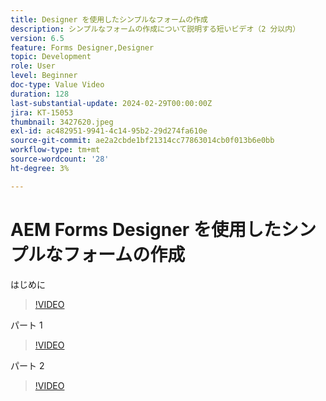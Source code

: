 ```yaml
---
title: Designer を使用したシンプルなフォームの作成
description: シンプルなフォームの作成について説明する短いビデオ（2 分以内）
version: 6.5
feature: Forms Designer,Designer
topic: Development
role: User
level: Beginner
doc-type: Value Video
duration: 128
last-substantial-update: 2024-02-29T00:00:00Z
jira: KT-15053
thumbnail: 3427620.jpeg
exl-id: ac482951-9941-4c14-95b2-29d274fa610e
source-git-commit: ae2a2cbde1bf21314cc77863014cb0f013b6e0bb
workflow-type: tm+mt
source-wordcount: '28'
ht-degree: 3%

---
```


# AEM Forms Designer を使用したシンプルなフォームの作成

はじめに

>[!VIDEO](https://video.tv.adobe.com/v/3427622/?learn=on)

パート 1

>[!VIDEO](https://video.tv.adobe.com/v/3427620/?learn=on)

パート 2

>[!VIDEO](https://video.tv.adobe.com/v/3427621/?learn=on)
